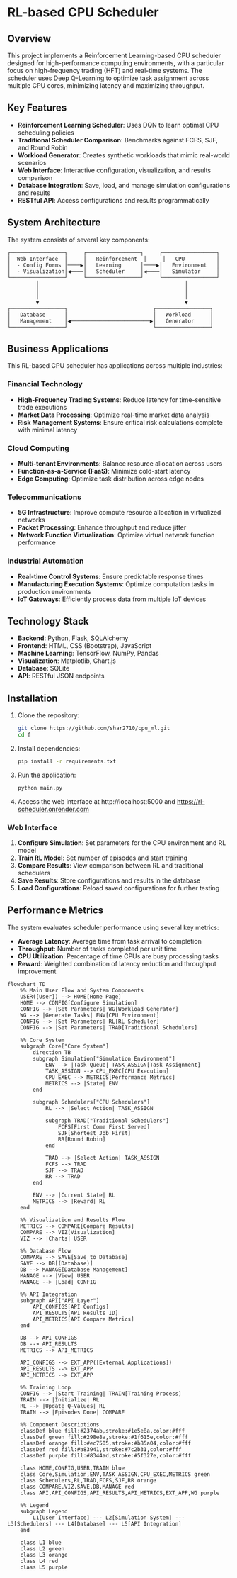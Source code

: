 # RL-based CPU Scheduler

## Overview

This project implements a Reinforcement Learning-based CPU scheduler designed for high-performance computing environments, with a particular focus on high-frequency trading (HFT) and real-time systems. The scheduler uses Deep Q-Learning to optimize task assignment across multiple CPU cores, minimizing latency and maximizing throughput.

## Key Features

- **Reinforcement Learning Scheduler**: Uses DQN to learn optimal CPU scheduling policies
- **Traditional Scheduler Comparison**: Benchmarks against FCFS, SJF, and Round Robin
- **Workload Generator**: Creates synthetic workloads that mimic real-world scenarios
- **Web Interface**: Interactive configuration, visualization, and results comparison
- **Database Integration**: Save, load, and manage simulation configurations and results
- **RESTful API**: Access configurations and results programmatically

## System Architecture

The system consists of several key components:

```
┌─────────────────┐     ┌─────────────────┐     ┌─────────────────┐
│  Web Interface  │     │   Reinforcement  │     │   CPU          │
│  - Config Forms │────▶│   Learning      │────▶│   Environment   │
│  - Visualization│◀────│   Scheduler     │◀────│   Simulator     │
└─────────────────┘     └─────────────────┘     └─────────────────┘
         │                                              │
         │                                              │
         │                                              │
         ▼                                              ▼
┌─────────────────┐                           ┌─────────────────┐
│   Database      │                           │   Workload      │
│   Management    │◀─────────────────────────▶│   Generator     │
└─────────────────┘                           └─────────────────┘
```

## Business Applications

This RL-based CPU scheduler has applications across multiple industries:

### Financial Technology
- **High-Frequency Trading Systems**: Reduce latency for time-sensitive trade executions
- **Market Data Processing**: Optimize real-time market data analysis
- **Risk Management Systems**: Ensure critical risk calculations complete with minimal latency

### Cloud Computing
- **Multi-tenant Environments**: Balance resource allocation across users
- **Function-as-a-Service (FaaS)**: Minimize cold-start latency
- **Edge Computing**: Optimize task distribution across edge nodes

### Telecommunications
- **5G Infrastructure**: Improve compute resource allocation in virtualized networks
- **Packet Processing**: Enhance throughput and reduce jitter
- **Network Function Virtualization**: Optimize virtual network function performance

### Industrial Automation
- **Real-time Control Systems**: Ensure predictable response times
- **Manufacturing Execution Systems**: Optimize computation tasks in production environments
- **IoT Gateways**: Efficiently process data from multiple IoT devices

## Technology Stack

- **Backend**: Python, Flask, SQLAlchemy
- **Frontend**: HTML, CSS (Bootstrap), JavaScript
- **Machine Learning**: TensorFlow, NumPy, Pandas
- **Visualization**: Matplotlib, Chart.js
- **Database**: SQLite
- **API**: RESTful JSON endpoints

## Installation

1. Clone the repository:
   ```bash
   git clone https://github.com/shar2710/cpu_ml.git
   cd f
   ```

2. Install dependencies:
   ```bash
   pip install -r requirements.txt
   ```

3. Run the application:
   ```bash
   python main.py
   ```

4. Access the web interface at http://localhost:5000 and https://rl-scheduler.onrender.com



### Web Interface

1. **Configure Simulation**: Set parameters for the CPU environment and RL model
2. **Train RL Model**: Set number of episodes and start training
3. **Compare Results**: View comparison between RL and traditional schedulers
4. **Save Results**: Store configurations and results in the database
5. **Load Configurations**: Reload saved configurations for further testing


## Performance Metrics

The system evaluates scheduler performance using several key metrics:

- **Average Latency**: Average time from task arrival to completion
- **Throughput**: Number of tasks completed per unit time
- **CPU Utilization**: Percentage of time CPUs are busy processing tasks
- **Reward**: Weighted combination of latency reduction and throughput improvement

```mermaid
flowchart TD
    %% Main User Flow and System Components
    USER([User]) --> HOME[Home Page]
    HOME --> CONFIG[Configure Simulation]
    CONFIG --> |Set Parameters| WG[Workload Generator]
    WG --> |Generate Tasks| ENV[CPU Environment]
    CONFIG --> |Set Parameters| RL[RL Scheduler]
    CONFIG --> |Set Parameters| TRAD[Traditional Schedulers]

    %% Core System
    subgraph Core["Core System"]
        direction TB
        subgraph Simulation["Simulation Environment"]
            ENV --> |Task Queue| TASK_ASSIGN[Task Assignment]
            TASK_ASSIGN --> CPU_EXEC[CPU Execution]
            CPU_EXEC --> METRICS[Performance Metrics]
            METRICS --> |State| ENV
        end
        
        subgraph Schedulers["CPU Schedulers"]
            RL --> |Select Action| TASK_ASSIGN
            
            subgraph TRAD["Traditional Schedulers"]
                FCFS[First Come First Served]
                SJF[Shortest Job First]
                RR[Round Robin]
            end
            
            TRAD --> |Select Action| TASK_ASSIGN
            FCFS --> TRAD
            SJF --> TRAD
            RR --> TRAD
        end
        
        ENV --> |Current State| RL
        METRICS --> |Reward| RL
    end

    %% Visualization and Results Flow
    METRICS --> COMPARE[Compare Results]
    COMPARE --> VIZ[Visualization]
    VIZ --> |Charts| USER

    %% Database Flow
    COMPARE --> SAVE[Save to Database]
    SAVE --> DB[(Database)]
    DB --> MANAGE[Database Management]
    MANAGE --> |View| USER
    MANAGE --> |Load| CONFIG

    %% API Integration
    subgraph API["API Layer"]
        API_CONFIGS[API Configs]
        API_RESULTS[API Results ID]
        API_METRICS[API Compare Metrics]
    end

    DB --> API_CONFIGS
    DB --> API_RESULTS
    METRICS --> API_METRICS

    API_CONFIGS --> EXT_APP([External Applications])
    API_RESULTS --> EXT_APP
    API_METRICS --> EXT_APP

    %% Training Loop
    CONFIG --> |Start Training| TRAIN[Training Process]
    TRAIN --> |Initialize| RL
    RL --> |Update Q-Values| RL
    TRAIN --> |Episodes Done| COMPARE

    %% Component Descriptions
    classDef blue fill:#2374ab,stroke:#1e5e8a,color:#fff
    classDef green fill:#298e8a,stroke:#1f615e,color:#fff
    classDef orange fill:#ec7505,stroke:#b85a04,color:#fff
    classDef red fill:#a83941,stroke:#7c2b31,color:#fff
    classDef purple fill:#8344ad,stroke:#5f327e,color:#fff

    class HOME,CONFIG,USER,TRAIN blue
    class Core,Simulation,ENV,TASK_ASSIGN,CPU_EXEC,METRICS green
    class Schedulers,RL,TRAD,FCFS,SJF,RR orange
    class COMPARE,VIZ,SAVE,DB,MANAGE red
    class API,API_CONFIGS,API_RESULTS,API_METRICS,EXT_APP,WG purple

    %% Legend
    subgraph Legend
        L1[User Interface] --- L2[Simulation System] --- L3[Schedulers] --- L4[Database] --- L5[API Integration]
    end

    class L1 blue
    class L2 green
    class L3 orange
    class L4 red
    class L5 purple

